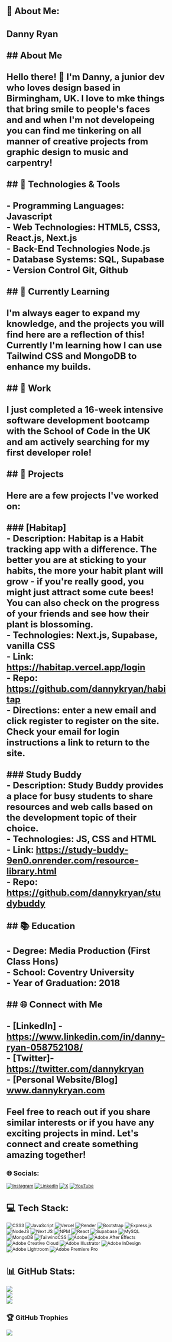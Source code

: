 <style>
  body {
    font-size: 12px; /* Adjust the value as needed */
  }
</style>

# 💫 About Me:
# Danny Ryan<br><br>## About Me<br><br>Hello there! 👋 I'm Danny, a junior dev who loves design based in Birmingham, UK. I love to mke things that bring smile to people's faces and  and when I'm not developeing you can find me tinkering on all manner of creative projects from graphic design to music and carpentry!<br><br>## 🔧 Technologies & Tools<br><br>- **Programming Languages:** Javascript<br>- **Web Technologies:** HTML5, CSS3, React.js, Next.js<br>- **Back-End Technologies** Node.js<br>- **Database Systems:** SQL, Supabase<br>- **Version Control** Git, Github<br><br>## 🌱 Currently Learning<br><br>I'm always eager to expand my knowledge, and the projects you will find here are a reflection of this! Currently I'm learning how  I can use Tailwind CSS and MongoDB to enhance my builds.<br><br>## 💼 Work<br><br>I just completed a 16-week intensive software development bootcamp with the School of Code in the UK and am actively searching for my first developer role!<br><br>## 🚀 Projects<br><br>Here are a few projects I've worked on:<br><br>### [Habitap]<br>- Description: Habitap is a Habit tracking app with a difference. The better you are at sticking to your habits, the more your habit plant will grow - if you're really good, you might just attract some cute bees! You can also check on the progress of your friends and see how their plant is blossoming.<br>- Technologies: Next.js, Supabase, vanilla CSS<br>- Link: https://habitap.vercel.app/login<br>- Repo: https://github.com/dannykryan/habitap<br>- Directions: enter a new email and click register to register on the site. Check your email for login instructions a link to return to the site.<br><br>### Study Buddy<br>- Description: Study Buddy provides a place for busy students to share resources and web calls based on the development topic of their choice.<br>- Technologies: JS, CSS and HTML<br>- Link: https://study-buddy-9en0.onrender.com/resource-library.html<br>- Repo: https://github.com/dannykryan/studybuddy<br><br>## 📚 Education<br><br>- **Degree:** Media Production (First Class Hons)<br>- **School:** Coventry University<br>- **Year of Graduation:** 2018<br><br>## 🌐 Connect with Me<br><br>- [LinkedIn] - https://www.linkedin.com/in/danny-ryan-058752108/<br>- [Twitter]- https://twitter.com/dannykryan<br>- [Personal Website/Blog] www.dannykryan.com<br><br>Feel free to reach out if you share similar interests or if you have any exciting projects in mind. Let's connect and create something amazing together!


## 🌐 Socials:
[![Instagram](https://img.shields.io/badge/Instagram-%23E4405F.svg?logo=Instagram&logoColor=white)](https://instagram.com/danny.k.ryan) [![LinkedIn](https://img.shields.io/badge/LinkedIn-%230077B5.svg?logo=linkedin&logoColor=white)](https://linkedin.com/in/danny-ryan-058752108) [![X](https://img.shields.io/badge/X-black.svg?logo=X&logoColor=white)](https://x.com/dannykryan) [![YouTube](https://img.shields.io/badge/YouTube-%23FF0000.svg?logo=YouTube&logoColor=white)](https://youtube.com/@dannykryan) 

# 💻 Tech Stack:
![CSS3](https://img.shields.io/badge/css3-%231572B6.svg?style=for-the-badge&logo=css3&logoColor=white) ![JavaScript](https://img.shields.io/badge/javascript-%23323330.svg?style=for-the-badge&logo=javascript&logoColor=%23F7DF1E) ![Vercel](https://img.shields.io/badge/vercel-%23000000.svg?style=for-the-badge&logo=vercel&logoColor=white) ![Render](https://img.shields.io/badge/Render-%46E3B7.svg?style=for-the-badge&logo=render&logoColor=white) ![Bootstrap](https://img.shields.io/badge/bootstrap-%238511FA.svg?style=for-the-badge&logo=bootstrap&logoColor=white) ![Express.js](https://img.shields.io/badge/express.js-%23404d59.svg?style=for-the-badge&logo=express&logoColor=%2361DAFB) ![NodeJS](https://img.shields.io/badge/node.js-6DA55F?style=for-the-badge&logo=node.js&logoColor=white) ![Next JS](https://img.shields.io/badge/Next-black?style=for-the-badge&logo=next.js&logoColor=white) ![NPM](https://img.shields.io/badge/NPM-%23CB3837.svg?style=for-the-badge&logo=npm&logoColor=white) ![React](https://img.shields.io/badge/react-%2320232a.svg?style=for-the-badge&logo=react&logoColor=%2361DAFB) ![Supabase](https://img.shields.io/badge/Supabase-3ECF8E?style=for-the-badge&logo=supabase&logoColor=white) ![MySQL](https://img.shields.io/badge/mysql-%2300000f.svg?style=for-the-badge&logo=mysql&logoColor=white) ![MongoDB](https://img.shields.io/badge/MongoDB-%234ea94b.svg?style=for-the-badge&logo=mongodb&logoColor=white) ![TailwindCSS](https://img.shields.io/badge/tailwindcss-%2338B2AC.svg?style=for-the-badge&logo=tailwind-css&logoColor=white) ![Adobe](https://img.shields.io/badge/adobe-%23FF0000.svg?style=for-the-badge&logo=adobe&logoColor=white) ![Adobe After Effects](https://img.shields.io/badge/Adobe%20After%20Effects-9999FF.svg?style=for-the-badge&logo=Adobe%20After%20Effects&logoColor=white) ![Adobe Creative Cloud](https://img.shields.io/badge/Adobe%20Creative%20Cloud-DA1F26.svg?style=for-the-badge&logo=Adobe%20Creative%20Cloud&logoColor=white) ![Adobe Illustrator](https://img.shields.io/badge/adobe%20illustrator-%23FF9A00.svg?style=for-the-badge&logo=adobe%20illustrator&logoColor=white) ![Adobe InDesign](https://img.shields.io/badge/Adobe%20InDesign-49021F?style=for-the-badge&logo=adobeindesign&logoColor=FF3366) ![Adobe Lightroom](https://img.shields.io/badge/Adobe%20Lightroom-31A8FF.svg?style=for-the-badge&logo=Adobe%20Lightroom&logoColor=white) ![Adobe Premiere Pro](https://img.shields.io/badge/Adobe%20Premiere%20Pro-9999FF.svg?style=for-the-badge&logo=Adobe%20Premiere%20Pro&logoColor=white)
# 📊 GitHub Stats:
![](https://github-readme-stats.vercel.app/api?username=dannykryan&theme=dark&hide_border=false&include_all_commits=false&count_private=false)<br/>
![](https://github-readme-streak-stats.herokuapp.com/?user=dannykryan&theme=dark&hide_border=false)<br/>
![](https://github-readme-stats.vercel.app/api/top-langs/?username=dannykryan&theme=dark&hide_border=false&include_all_commits=false&count_private=false&layout=compact)

## 🏆 GitHub Trophies
![](https://github-profile-trophy.vercel.app/?username=dannykryan&theme=radical&no-frame=true&no-bg=false&margin-w=4)

<!-- Proudly created with GPRM ( https://gprm.itsvg.in ) -->
